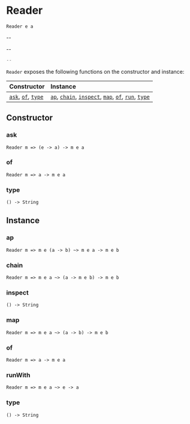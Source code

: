 # Reader

`Reader e a`

--

--

```js
--
```

`Reader` exposes the following functions on the constructor and instance:

| Constructor | Instance |
|:---|:---|
| [`ask`](#ask), [`of`](#of), [`type`](#type) |  [`ap`](#ap), [`chain`](#chain), [`inspect`](#inspect), [`map`](#map), [`of`](#of), [`run`](#runWith), [`type`](#type) |

## Constructor

### ask

`Reader m => (e -> a) -> m e a`

### of

`Reader m => a -> m e a`

### type

`() -> String`

## Instance

### ap

`Reader m => m e (a -> b) ~> m e a -> m e b`

### chain

`Reader m => m e a ~> (a -> m e b) -> m e b`

### inspect

`() -> String`

### map

`Reader m => m e a ~> (a -> b) -> m e b`

### of

`Reader m => a -> m e a`

### runWith

`Reader m => m e a ~> e -> a`

### type

`() -> String`
